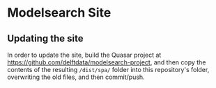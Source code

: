 # Modelsearch Site

## Updating the site

In order to update the site, build the Quasar project at https://github.com/delftdata/modelsearch-project, and then copy the contents of the resulting `/dist/spa/` folder into this repository's folder, overwriting the old files, and then commit/push.
